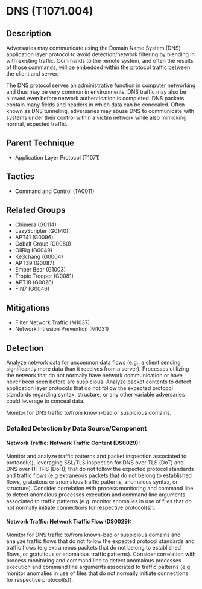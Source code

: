 # DNS (T1071.004)

## Description
Adversaries may communicate using the Domain Name System (DNS) application layer protocol to avoid detection/network filtering by blending in with existing traffic. Commands to the remote system, and often the results of those commands, will be embedded within the protocol traffic between the client and server. 

The DNS protocol serves an administrative function in computer networking and thus may be very common in environments. DNS traffic may also be allowed even before network authentication is completed. DNS packets contain many fields and headers in which data can be concealed. Often known as DNS tunneling, adversaries may abuse DNS to communicate with systems under their control within a victim network while also mimicking normal, expected traffic. 

## Parent Technique
- Application Layer Protocol (T1071)

## Tactics
- Command and Control (TA0011)

## Related Groups
- Chimera (G0114)
- LazyScripter (G0140)
- APT41 (G0096)
- Cobalt Group (G0080)
- OilRig (G0049)
- Ke3chang (G0004)
- APT39 (G0087)
- Ember Bear (G1003)
- Tropic Trooper (G0081)
- APT18 (G0026)
- FIN7 (G0046)

## Mitigations
- Filter Network Traffic (M1037)
- Network Intrusion Prevention (M1031)

## Detection
Analyze network data for uncommon data flows (e.g., a client sending significantly more data than it receives from a server). Processes utilizing the network that do not normally have network communication or have never been seen before are suspicious. Analyze packet contents to detect application layer protocols that do not follow the expected protocol standards regarding syntax, structure, or any other variable adversaries could leverage to conceal data.

Monitor for DNS traffic to/from known-bad or suspicious domains.

### Detailed Detection by Data Source/Component
#### Network Traffic: Network Traffic Content (DS0029): 
Monitor and analyze traffic patterns and packet inspection associated to protocol(s), leveraging SSL/TLS inspection for DNS over TLS (DoT) and DNS over HTTPS (DoH), that do not follow the expected protocol standards and traffic flows (e.g extraneous packets that do not belong to established flows, gratuitous or anomalous traffic patterns, anomalous syntax, or structure). Consider correlation with process monitoring and command line to detect anomalous processes execution and command line arguments associated to traffic patterns (e.g. monitor anomalies in use of files that do not normally initiate connections for respective protocol(s)).

#### Network Traffic: Network Traffic Flow (DS0029): 
Monitor for DNS traffic to/from known-bad or suspicious domains and analyze traffic flows that do not follow the expected protocol standards and traffic flows (e.g extraneous packets that do not belong to established flows, or gratuitous or anomalous traffic patterns). Consider correlation with process monitoring and command line to detect anomalous processes execution and command line arguments associated to traffic patterns (e.g. monitor anomalies in use of files that do not normally initiate connections for respective protocol(s)).

